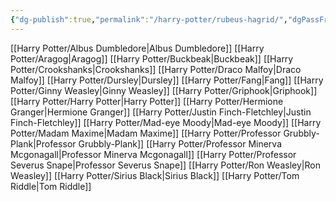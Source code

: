 ```yaml
---
{"dg-publish":true,"permalink":"/harry-potter/rubeus-hagrid/","dgPassFrontmatter":true}
---
```


[[Harry Potter/Albus Dumbledore\|Albus Dumbledore]]
[[Harry Potter/Aragog\|Aragog]]
[[Harry Potter/Buckbeak\|Buckbeak]]
[[Harry Potter/Crookshanks\|Crookshanks]]
[[Harry Potter/Draco Malfoy\|Draco Malfoy]]
[[Harry Potter/Dursley\|Dursley]]
[[Harry Potter/Fang\|Fang]]
[[Harry Potter/Ginny Weasley\|Ginny Weasley]]
[[Harry Potter/Griphook\|Griphook]]
[[Harry Potter/Harry Potter\|Harry Potter]]
[[Harry Potter/Hermione Granger\|Hermione Granger]]
[[Harry Potter/Justin Finch-Fletchley\|Justin Finch-Fletchley]]
[[Harry Potter/Mad-eye Moody\|Mad-eye Moody]]
[[Harry Potter/Madam Maxime\|Madam Maxime]]
[[Harry Potter/Professor Grubbly-Plank\|Professor Grubbly-Plank]]
[[Harry Potter/Professor Minerva Mcgonagall\|Professor Minerva Mcgonagall]]
[[Harry Potter/Professor Severus Snape\|Professor Severus Snape]]
[[Harry Potter/Ron Weasley\|Ron Weasley]]
[[Harry Potter/Sirius Black\|Sirius Black]]
[[Harry Potter/Tom Riddle\|Tom Riddle]]
